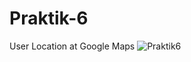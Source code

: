 # Praktik-6
User Location at Google Maps
![Praktik6](https://user-images.githubusercontent.com/37255009/186362083-ce560908-e941-43d9-9a80-ff3799bc7e08.png)
